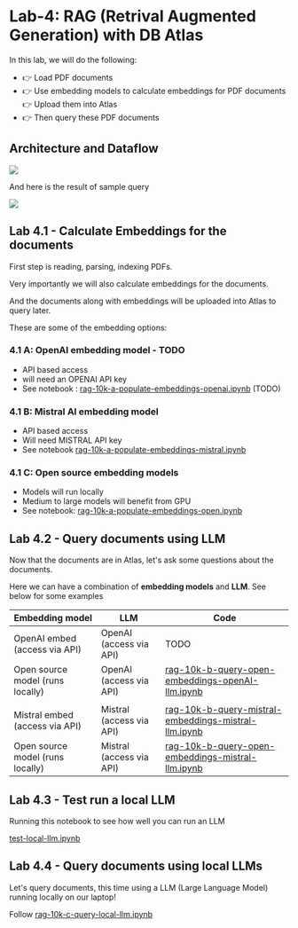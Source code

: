 # Lab-4: RAG (Retrival Augmented Generation) with DB Atlas

In this lab, we will do the following:

- 👉 Load PDF documents
- 👉 Use embedding models to calculate embeddings for PDF documents
👉 Upload them into Atlas
- 👉 Then query these PDF documents

## Architecture and Dataflow

![](../images/rag-1.svg)

And here is the result of sample query

![](../images/rag-2-answer.png)

## Lab 4.1 - Calculate Embeddings for the documents

First step is reading, parsing, indexing PDFs.  

Very importantly we will also calculate embeddings for the documents.

And the documents along with embeddings will be uploaded into Atlas to query later.

These are some of the embedding options:

### 4.1 A: OpenAI embedding model - TODO

- API based access
- will need an OPENAI API key
- See notebook : [rag-10k-a-populate-embeddings-openai.ipynb](rag-10k-a-populate-embeddings-openai.ipynb) (TODO)

### 4.1 B: Mistral AI embedding model

- API based access
- Will need MISTRAL API key
- See notebook [rag-10k-a-populate-embeddings-mistral.ipynb](rag-10k-a-populate-embeddings-mistral.ipynb)

### 4.1 C: Open source embedding models

- Models will run locally
- Medium to large models will benefit from GPU
- See notebook: [rag-10k-a-populate-embeddings-open.ipynb](rag-10k-a-populate-embeddings-open.ipynb)

## Lab 4.2 - Query documents using LLM

Now that the documents are in Atlas, let's ask some questions about the documents.

Here we can have a combination of **embedding models** and **LLM**.  See below for some examples

| Embedding model                  | LLM                      | Code                                                                                                         |
|----------------------------------|--------------------------|--------------------------------------------------------------------------------------------------------------|
| OpenAI embed (access via API)    | OpenAI (access via API)  | TODO                                                                                                         |
| Open source model (runs locally) | OpenAI (access via API)  | [rag-10k-b-query-open-embeddings-openAI-llm.ipynb](rag-10k-b-query-open-embeddings-openAI-llm.ipynb)         |
|                                  |                          |                                                                                                              |
| Mistral embed (access via API)   | Mistral (access via API) | [rag-10k-b-query-mistral-embeddings-mistral-llm.ipynb](rag-10k-b-query-mistral-embeddings-mistral-llm.ipynb) |
| Open source model (runs locally) | Mistral (access via API) | [rag-10k-b-query-open-embeddings-mistral-llm.ipynb](rag-10k-b-query-open-embeddings-mistral-llm.ipynb)       |


## Lab 4.3 - Test run a local LLM

Running this notebook to see how well you can run an LLM 

[test-local-llm.ipynb](test-local-llm.ipynb)


## Lab 4.4 - Query documents using local LLMs

Let's query documents, this time using a LLM (Large Language Model) running locally on our laptop!

Follow [rag-10k-c-query-local-llm.ipynb](rag-10k-c-query-local-llm.ipynb)